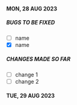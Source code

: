 #### MON, 28 AUG 2023

##### BUGS TO BE FIXED
- [ ] name
- [x] name

##### CHANGES MADE SO FAR
- [ ] change 1
- [ ] change 2

#### TUE, 29 AUG 2023